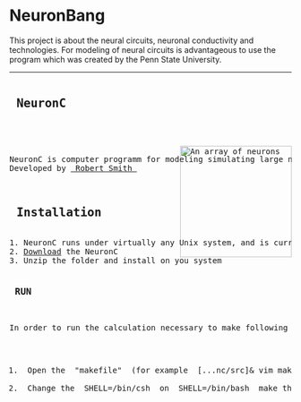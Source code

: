 # NeuronBang
This project is about the neural circuits, neuronal conductivity and technologies.
For modeling of neural circuits is advantageous to use the program which was created by the Penn State University.
<div> <hr> </div>
<pre class="htmlize" id="sample-project">
<h2> NeuronC </h2>
<p>
<img style="-webkit-user-select: none; cursor: zoom-in;" src="http://retina.anatomy.upenn.edu/~rob/spike_gen.png" alt="An array of neurons" title="NeuronC program" align="right" data-canonical-src="http://retina.anatomy.upenn.edu/~rob/spike_gen.png" style="max-width:10%;" width="199" height="199">
NeuronC is computer programm for modeling simulating large neural circuits.
Developed by <a href="http://retina.anatomy.upenn.edu/~rob/"> Robert Smith </a>
</p>
<h2> Installation </h2>
1. NeuronC runs under virtually any Unix system, and is currently developed under Linux
2. <a href="http://vrc.med.upenn.edu/files/nc.tgz">Download</a> the NeuronC
3. Unzip the folder and install on you system

<h3> RUN </h3>
<p>In order to run the calculation necessary to make following adjustments in the program:</p>
<ol>
<li> Open the <span class="string"> "makefile" </span> (for example <kbd> [...nc/src]& vim makefile </kbd> ) </li> 
<li> Change the <kbd> SHELL=/bin/csh </kbd> on <kbd> SHELL=/bin/bash </kbd> make this change to all makefiles program </li>

</ol>
